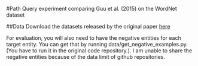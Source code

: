 #Path Query experiment comparing Guu et al. (2015) on the WordNet dataset

##Data
Download the datasets released by the original paper [here](https://worksheets.codalab.org/worksheets/0xfcace41fdeec45f3bc6ddf31107b829f/)

For evaluation, you will also need to have the negative entities for each target entity. You can get that by running data/get_negative_examples.py. (You have to run it in the original code repository.). I am unable to share the negative entities because of the data limit of github repositories.

